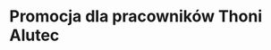 # Promocja dla pracowników Thoni Alutec

<html lang="pl">
<head>
    <meta charset="UTF-8">
    <meta name="viewport" content="width=device-width, initial-scale=1.0">
    <title> name= "Walentynki" </title>
    <style>
        <link href="https://fonts.googleapis.com/css2?family=Pacifico&display=swap" rel="stylesheet">
    <style>
        body {
            display: flex;
            justify-content: center;
            align-items: center;
            height: 100vh;
            background-color: #fff;
            margin: 0;
        }
        .valentine-text {
            font-family: 'Pacifico',cursive;
            font-size: 80px;
            color: #b30000;
            text-shadow: 2px 2px 5px rgba(0, 0, 0, 0.2);
        }
        
        body {
            display: flex;
            flex-direction: column;
            justify-content: center;
            align-items: center;
            min-height: 100vh;
            margin: 0;
            background-color: #fae3e3; /* Beżowo-różowe tło */
            background-image: url('walentynkowe-tlo.png'); /* Motyw serduszek */
            background-size: cover;
            background-position: center;
            text-align: center;
            font-family: 'Pacificio';
            padding-top: 20px;
        }
        .side-images {
            position: absolute;
            top: 0;
            bottom: 0;
            width: 150px;
            background-size: contain;
            background-repeat: no-repeat;
        }
        .left-side {
            left: 0;
            background-image: url('serduszka-lewe.png'); /* Obraz serduszek po lewej stronie */
        }
        .right-side {
            right: 0;
            background-image: url('serduszka-prawe.png'); /* Obraz serduszek po prawej stronie */
        }
        img {
            max-width: 90%;
            height: auto;
            border-radius: 10px;
            border: 5px solid #b30000; /* Czerwona ramka */
        }
        a {
            display: block;
            margin-top: 20px;
            font-size: 24px;
            text-decoration: none;
            color: #b30000;
            font-weight: bold;
            background: #fff0f0;
            padding: 10px 20px;
            border-radius: 15px;
            box-shadow: 2px 2px 5px rgba(0, 0, 0, 0.2);
        }
        a:hover {
            background: #ff6f61;
            color: white;
        }
        .static-text {
            margin-top: 20px;
            font-size: 24px;
            color: black;
            font-family: 'Pacificio';
            font-weight: bold;
            text-shadow: 2px 2px 5px rgba(0, 0, 0, 0.2);
        }
           
        
        .text-group {
            display: flex;
            flex-direction: column;
            align-items: center;
            justify-content: center;
            line-height: 1.1; /* Zmniejszony odstęp między liniami */
        }
        .text-controls {
            margin-top: 20px;
        }
        .phone-number {
            margin-top: 20px;
            font-size: 24px;
            font-weight: bold;
            color: #b30000;
            text-decoration: none;
            background: #fff0f0;
            padding: 10px 20px;
            border-radius: 15px;
            box-shadow: 2px 2px 5px rgba(0, 0, 0, 0.2);
        }
        .phone-number:hover {
            background: #ff6f61;
            color: white;
        }
        .title {
            margin-top: 35px;
            font-size: 90px;
            color: #b30000;
            font-family: 'Pacifico';
            text-shadow: 3px 3px 5px rgba(0, 0, 0, 0.2);
            margin-top: 60px; /* Dodatkowe przesunięcie tytułu niżej */
        }
    </style>
</head>
<body>
     <div class="valentine-text">Walentynki</div>
   <p style="margin-top: 0px; font-size: 24px; font-weight: bold;">Kwiaty więdną, czekoladki znikają.</p>
<hr style="width: 60%; border-top: 1px solid black; margin: 30px auto;">
    <div class="text-group" style="margin-bottom: 40px;">
        <p style="font-size: 24px; font-weight: bold; margin-bottom: 5px;">BIŻUTERIA</p>
        <p style="font-size: 24px; font-weight: bold; margin-top: 0;">Prezent na dziś, skarb na zawsze.</p>
    </div>
    <img src="https://github.com/user-attachments/assets/1f40c95c-7f81-4e32-b641-828dd979f8d6" alt="Zdjęcie sklepu">
    <div class="side-images left-side"></div>
    <div class="side-images right-side"></div>
     <p style="margin-top: 20px; font-size: 24px; font-weight: bold;font-family: 'Pacificio',">Z hasłem <span style="color: #b30000;">Thoni-Alutec</span> 15% zniżki!</p>
    <a href="https://www.google.com/maps/place//data=!4m2!3m1!1s0x473d2da806df8d8d:0xb6c8bb17d8b92786?sa=X&ved=1t:8290&ictx=111" target="_blank">Zobacz lokalizację sklepu</a>
   <a href="tel:+48509512989" class="phone-number">📞 Telefon lub Whatsapp: +48 509 512 989 </a>
     <p style="margin-top: 20px; font-size: 24px; font-weight: bold;font-family: 'Pacificio',"> Przykładowe oferty walentynkowe </p>
     <p style="margin-top: 20px; font-size: 24px; font-weight: bold;font-family: 'Pacificio',">(dla pracowników Thoni Alutec): </p>
    <img src="https://github.com/user-attachments/assets/d923b0f0-10fd-4a62-adfa-ea728b4b59da" alt="zdjęcie oferty">
   <p style="margin-top: 10px; font-size: 22px; font-weight: bold; text-align: center;">
    <s style="color: #b30000;">66 zł</s> ➝ 
    <span style="color: #008000;">59 zł</span>
        </p>


<details style="margin-top: 15px; font-size: 20px; text-align: center;">
    <summary style="cursor: pointer; font-weight: bold; color: #b30000;">
         Informacje o produkcie
    </summary>
    <p style="margin-top: 10px; font-size: 18px; color: #333;">
        - bransoletka <br>
        - Materiał: Srebro próby 925 <br>
        - Kamień: Cyrkonia <br>
    </p>
  
</details>
<img src="https://github.com/user-attachments/assets/773a2634-aea9-4c75-ae92-e55e904b8035" alt="zdjęcie oferty">
 <p style="margin-top: 10px; font-size: 22px; font-weight: bold; text-align: center;">
    <s style="color: #b30000;">79 zł</s> ➝ 
    <span style="color: #008000;">67 zł</span>


</p>
<details style="margin-top: 15px; font-size: 20px; text-align: center;">
    <summary style="cursor: pointer; font-weight: bold; color: #b30000;">
         Informacje o produkcie
    </summary>
    <p style="margin-top: 10px; font-size: 18px; color: #333;">
        - naszyjnik <br>
        - Materiał: Srebro próby 925 <br>
        - Kamień: Cyrkonia + Szafir <br>

</p>
</details>
<img src="https://github.com/user-attachments/assets/739f549b-b339-47de-84d8-1917eab39c6d" alt="zdjęcie oferty">
 <p style="margin-top: 10px; font-size: 22px; font-weight: bold; text-align: center;">
    <s style="color: #b30000;">260 zł</s> ➝ 
    <span style="color: #008000;">221 zł</span>


</p>
<details style="margin-top: 15px; font-size: 20px; text-align: center;">
    <summary style="cursor: pointer; font-weight: bold; color: #b30000;">
         Informacje o produkcie
    </summary>
    <p style="margin-top: 20px; font-size: 18px; color: #333;">
        - komplet: Kolczyki + Zawieszka <br>
        - Materiał: Srebro próby 925 <br>
        - Kamień: Cyrkonia <br>
        
        
    
</p>
</details>
<img src="https://github.com/user-attachments/assets/73255cae-edd9-47a1-b150-8b33474e3b0b" alt="zdjęcie oferty">
 <p style="margin-top: 10px; font-size: 22px; font-weight: bold; text-align: center;">
    <s style="color: #b30000;">69 zł</s> ➝ 
    <span style="color: #008000;">59 zł</span>


</p>
<details style="margin-top: 15px; font-size: 20px; text-align: center;">
    <summary style="cursor: pointer; font-weight: bold; color: #b30000;">
         Informacje o produkcie
    </summary>
    <p style="margin-top: 10px; font-size: 18px; color: #333;">
        - komplet: Kolczyki <br>
        - Materiał: Srebro próby 925 <br>
        - Kamień: Cyrkonia <br>
        
        
</p>
</details>
<img src="https://github.com/user-attachments/assets/66c514b4-b417-4fc4-a666-d24542ea57ed" alt="zdjęcie oferty">
 <p style="margin-top: 10px; font-size: 22px; font-weight: bold; text-align: center;">
    <s style="color: #b30000;">289 zł</s> ➝ 
    <span style="color: #008000;">246 zł</span>


</p>
<details style="margin-top: 15px; font-size: 20px; text-align: center;">
    <summary style="cursor: pointer; font-weight: bold; color: #b30000;">
         Informacje o produkcie
    </summary>
    <p style="margin-top: 10px; font-size: 18px; color: #333;">
        - komplet: Bransoletka  <br>
        - Materiał: Srebro rodowane próby 925 <br>
        - Kamień: brak <br>
        
        
 </p>   
</details>
  <p style="margin-top: 20px; font-size: 24px; font-weight: bold;font-family: 'Pacificio',">Oferta ważna do 15.02.2025 </p>
 <p style="margin-top: 20px; font-size: 24px; font-weight: bold;font-family: 'Pacificio',">Zapraszamy! </p>
 </body>
</html>
